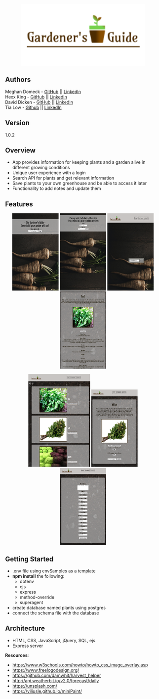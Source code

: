 <p align='center'>
  <img width='400' height='200' src='./public/img/logo.png'>
</p>

## Authors    
Meghan Domeck - [GitHub](https://github.com/mdomeck) || [LinkedIn](https://www.linkedin.com/in/meghan-domeck/)   
Hexx King - [GitHub](https://github.com/HexxKing) || [LinkedIn](https://www.linkedin.com/in/hexx-king/)   
David Dicken - [GitHub](https://github.com/daviddicken) || [LinkedIn](https://www.linkedin.com/in/david-dicken/)    
Tia Low - [Github](https://github.com/TiaLow) || [LinkedIn](https://www.linkedin.com/in/tia-low/)   

## Version 
1.0.2 

## Overview
- App provides information for keeping plants and a garden alive in different growing conditions
- Unique user experience with a login
- Search API for plants and get relevant information
- Save plants to your own greenhouse and be able to access it later
- Functionality to add notes and update them

## Features

<p align="center">
<img alt="Login page" width="150" height="250" src='./public/img/login.png'>
<img alt="New user page" width="150" height="250" src='./public/img/new-user.png'>
<img alt="Search page" width="150" height="250" src='./public/img/search.png'>
<img alt="Result page" width="150" height="250" src='./public/img/result.png'>

</p>

<p align="center">
<img alt="Greenhouse collection page" width="200" height="300" src='./public/img/greenhouse.png'>
<img alt="Notes page" width="150" height="250" src='./public/img/notes.png'>
<img alt="Create a plant page" width="150" height="250" src='./public/img/create.png'>
</p>

## Getting Started
- .env file using envSamples as a template
- **npm install** the following:
  - dotenv
  - ejs
  - express
  - method-override
  - superagent
- create database named plants using postgres
- connect the schema file with the database

## Architecture
- HTML, CSS, JavaScript, jQuery, SQL, ejs
- Express server

**Resources**:
- https://www.w3schools.com/howto/howto_css_image_overlay.asp
- https://www.freelogodesign.org/
- https://github.com/damwhit/harvest_helper
- http://api.weatherbit.io/v2.0/forecast/daily
- https://unsplash.com/  
- https://viliusle.github.io/miniPaint/